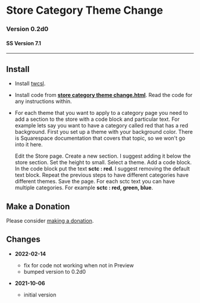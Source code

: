 # Store Category Theme Change

### Version 0.2d0

#### SS Version 7.1

---

## Install

* Install
  [twcsl](https://github.com/tomsWebConsulting/twcsl#install-options).
  
* Install code from
  **[store category theme change.html](store%20category%20theme%20change.html#L1)**.
  Read the code for any instructions within.
  
* For each theme that you want to apply to a category page you need to add a
  section to the store with a code block and particular text. For example lets
  say you want to have a category called red that has a red background. First
  you set up a theme with your background color. There is Squarespace
  documentation that covers that topic, so we won't go into it here.
  
  Edit the Store page. Create a new section. I suggest adding it below the store
  section. Set the height to small. Select a theme. Add a code block. In the
  code block put the text **sctc : red**. I suggest removing the default text
  block. Repeat the previous steps to have different categories have different
  themes. Save the page. For each sctc text you can have multiple categories.
  For example **sctc : red, green, blue**.

## Make a Donation

Please consider
[making a donation](https://github.com/tomsWebConsulting/twcsl#make-a-donation).

## Changes

* **2022-02-14**
  
  * fix for code not working when not in Preview
  * bumped version to 0.2d0
  
* **2021-10-06**
  
  * initial version
